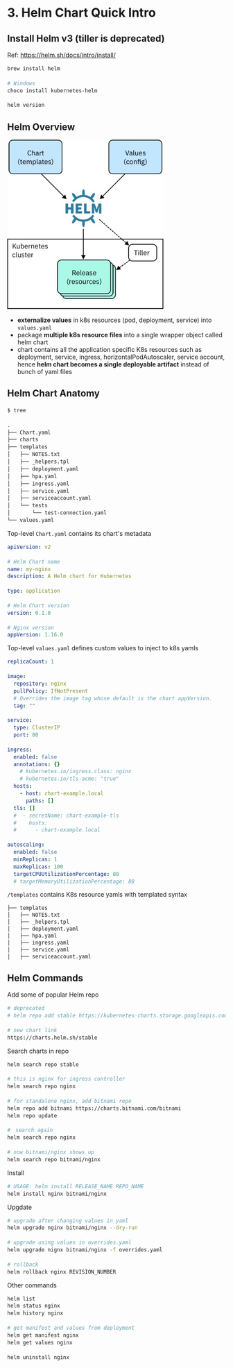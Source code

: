 # 3. Helm Chart Quick Intro

## Install Helm v3 (tiller is deprecated)
Ref: https://helm.sh/docs/intro/install/
```bash
brew install helm

# Windows
choco install kubernetes-helm

helm version
```

## Helm Overview
![alt text](../imgs/helm_architecture.jpg "K8s Architecture")

- __externalize values__ in k8s resources (pod, deployment, service) into `values.yaml`
- package __multiple k8s resource files__ into a single wrapper object called helm chart
- chart contains all the application specific K8s resources such as deployment, service, ingress, horizontalPodAutoscaler, service account, hence __helm chart becomes a single deployable artifact__ instead of bunch of yaml files

## Helm Chart Anatomy
```bash
$ tree

.
├── Chart.yaml
├── charts
├── templates
│   ├── NOTES.txt
│   ├── _helpers.tpl
│   ├── deployment.yaml
│   ├── hpa.yaml
│   ├── ingress.yaml
│   ├── service.yaml
│   ├── serviceaccount.yaml
│   └── tests
│       └── test-connection.yaml
└── values.yaml
```

Top-level `Chart.yaml` contains its chart's metadata
```yaml
apiVersion: v2

# Helm Chart name
name: my-nginx
description: A Helm chart for Kubernetes

type: application

# Helm Chart version
version: 0.1.0

# Nginx version
appVersion: 1.16.0
```

Top-level `values.yaml` defines custom values to inject to k8s yamls
```yaml
replicaCount: 1

image:
  repository: nginx
  pullPolicy: IfNotPresent
  # Overrides the image tag whose default is the chart appVersion.
  tag: ""

service:
  type: ClusterIP
  port: 80

ingress:
  enabled: false
  annotations: {}
    # kubernetes.io/ingress.class: nginx
    # kubernetes.io/tls-acme: "true"
  hosts:
    - host: chart-example.local
      paths: []
  tls: []
  #  - secretName: chart-example-tls
  #    hosts:
  #      - chart-example.local

autoscaling:
  enabled: false
  minReplicas: 1
  maxReplicas: 100
  targetCPUUtilizationPercentage: 80
  # targetMemoryUtilizationPercentage: 80
```

`/templates` contains K8s resource yamls with templated syntax
```
├── templates
│   ├── NOTES.txt
│   ├── _helpers.tpl
│   ├── deployment.yaml
│   ├── hpa.yaml
│   ├── ingress.yaml
│   ├── service.yaml
│   ├── serviceaccount.yaml
```

## Helm Commands
Add some of popular Helm repo
```bash
# deprecated
# helm repo add stable https://kubernetes-charts.storage.googleapis.com/

# new chart link
https://charts.helm.sh/stable
```

Search charts in repo
```bash
helm search repo stable

# this is nginx for ingress controller
helm search repo nginx

# for standalone nginx, add bitnami repo
helm repo add bitnami https://charts.bitnami.com/bitnami
helm repo update

#　search again
helm search repo nginx

# now bitnami/nginx shows up
helm search repo bitnami/nginx
```

Install
```bash
# USAGE: helm install RELEASE_NAME REPO_NAME
helm install nginx bitnami/nginx
```

Upgdate
```bash
# upgrade after changing values in yaml
helm upgrade nginx bitnami/nginx --dry-run

# upgrade using values in overrides.yaml
helm upgrade nignx bitnami/nginx -f overrides.yaml

# rollback
helm rollback nginx REVISION_NUMBER
```

Other commands
```bash
helm list 
helm status nginx
helm history nginx

# get manifest and values from deployment
helm get manifest nginx
helm get values nginx

helm uninstall nginx
```